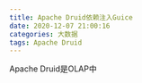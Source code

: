 ```yaml
---
title: Apache Druid依赖注入Guice
date: 2020-12-07 21:00:16
categories: 大数据
tags: Apache Druid
---
```


Apache Druid是OLAP中
